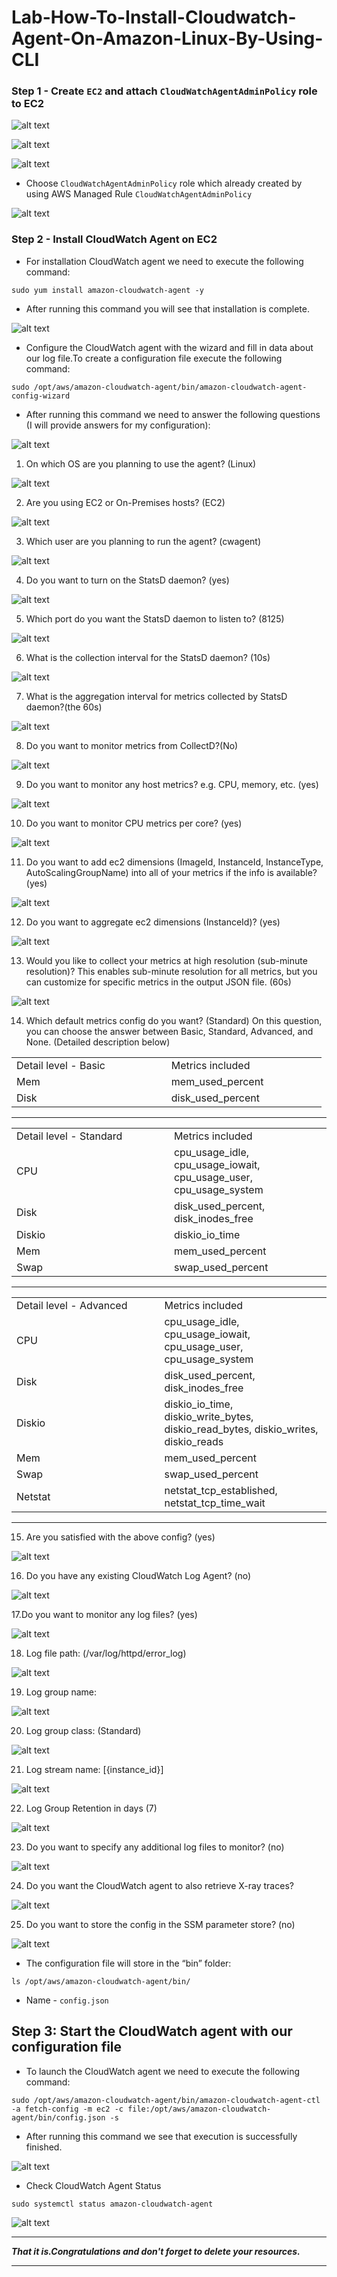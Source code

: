 # Lab-How-To-Install-Cloudwatch-Agent-On-Amazon-Linux-By-Using-CLI #

### Step 1 - Create `EC2` and attach `CloudWatchAgentAdminPolicy` role to EC2 ###

![alt text](image.png)

![alt text](image-1.png)

![alt text](image-2.png)

- Choose `CloudWatchAgentAdminPolicy` role which  already created by using AWS Managed Rule `CloudWatchAgentAdminPolicy`

![alt text](image-3.png)


### Step 2 - Install CloudWatch Agent on EC2 ###

- For installation CloudWatch agent we need to execute the following command:

```
sudo yum install amazon-cloudwatch-agent -y 
```

- After running this command you will see that installation is complete.

![alt text](image-4.png)

- Configure the CloudWatch agent with the wizard and fill in data about our log file.To create a configuration file execute the following command:

``` sudo /opt/aws/amazon-cloudwatch-agent/bin/amazon-cloudwatch-agent-config-wizard ```

- After running this command we need to answer the following questions (I will provide answers for my configuration):

![alt text](image-5.png)

1. On which OS are you planning to use the agent? (Linux)

![alt text](image-6.png)

2. Are you using EC2 or On-Premises hosts? (EC2)

![alt text](image-7.png)

3. Which user are you planning to run the agent? (cwagent)

![alt text](image-8.png)

4. Do you want to turn on the StatsD daemon? (yes)

![alt text](image-9.png)

5. Which port do you want the StatsD daemon to listen to? (8125)

![alt text](image-10.png)


6. What is the collection interval for the StatsD daemon? (10s)

![alt text](image-11.png)


7. What is the aggregation interval for metrics collected by 
StatsD daemon?(the 60s)

![alt text](image-12.png)


8. Do you want to monitor metrics from CollectD?(No)

![alt text](image-13.png)


9. Do you want to monitor any host metrics? e.g. CPU, memory, etc. (yes)

![alt text](image-14.png)


10. Do you want to monitor CPU metrics per core? (yes)

![alt text](image-15.png)

11. Do you want to add ec2 dimensions (ImageId, InstanceId, InstanceType, AutoScalingGroupName) into all of your metrics if the info is available? (yes)

![alt text](image-16.png)


12. Do you want to aggregate ec2 dimensions (InstanceId)? (yes)

![alt text](image-17.png)


13. Would you like to collect your metrics at high resolution (sub-minute resolution)? This enables sub-minute resolution for all metrics, but you can customize for specific metrics in the output JSON file. (60s)

![alt text](image-18.png)


14. Which default metrics config do you want? (Standard) 
    On this question, you can choose the answer between Basic, Standard, Advanced, and None. (Detailed description below)

<table>

<tr>
<td width="33%"">
Detail level - Basic
</td>
<td width="33%">
Metrics included
</td>
</tr>

<tr>
<td width="33%"">
Mem	
</td>
<td width="33%">
mem_used_percent
</td>
</tr>

<tr>
<td width="33%"">
Disk	
</td>
<td width="33%">
disk_used_percent
</td>
</tr>

</table>

------

<table>

<tr>
<td width="33%"">
Detail level - Standard
</td>
<td width="33%">
Metrics included
</td>
</tr>

<tr>
<td width="33%"">
CPU	
</td>
<td width="33%">
cpu_usage_idle, cpu_usage_iowait, cpu_usage_user, cpu_usage_system
</td>
</tr>

<tr>
<td width="33%"">
Disk	
</td>
<td width="33%">
disk_used_percent, disk_inodes_free
</td>
</tr>

<tr>
<td width="33%"">
Diskio	
</td>
<td width="33%">
diskio_io_time
</td>
</tr>

<tr>
<td width="33%"">
Mem	
</td>
<td width="33%">
mem_used_percent
</td>
</tr>

<tr>
<td width="33%"">
Swap	
</td>
<td width="33%">
swap_used_percent
</td>
</tr>

</table>

-----

<table>

<tr>
<td width="33%"">
Detail level - Advanced
</td>
<td width="33%">
Metrics included
</td>
</tr>

<tr>
<td width="33%"">
CPU	
</td>
<td width="33%">
cpu_usage_idle, cpu_usage_iowait, cpu_usage_user, cpu_usage_system
</td>
</tr>

<tr>
<td width="33%"">
Disk	
</td>
<td width="33%">
disk_used_percent, disk_inodes_free
</td>
</tr>

<tr>
<td width="33%"">
Diskio	
</td>
<td width="33%">
diskio_io_time, diskio_write_bytes, diskio_read_bytes, diskio_writes, diskio_reads
</td>
</tr>

<tr>
<td width="33%"">
Mem	
</td>
<td width="33%">
mem_used_percent
</td>
</tr>

<tr>
<td width="33%"">
Swap	
</td>
<td width="33%">
swap_used_percent
</td>
</tr>

<tr>
<td width="33%"">
Netstat	
</td>
<td width="33%">
netstat_tcp_established, netstat_tcp_time_wait
</td>
</tr>

</table>

-----

15. Are you satisfied with the above config? (yes)

![alt text](image-19.png)
    
16. Do you have any existing CloudWatch Log Agent? (no)

![alt text](image-20.png)

17.Do you want to monitor any log files? (yes)

![alt text](image-21.png)
    
18. Log file path: (/var/log/httpd/error_log)

![alt text](image-22.png)

19. Log group name:

![alt text](image-23.png)

20. Log group class: (Standard)

![alt text](image-24.png)

21. Log stream name: [{instance_id}]

![alt text](image-25.png)

22. Log Group Retention in days (7)

![alt text](image-26.png)

23. Do you want to specify any additional log files to monitor? (no)

![alt text](image-27.png)

24. Do you want the CloudWatch agent to also retrieve X-ray traces?

![alt text](image-28.png)

25. Do you want to store the config in the SSM parameter store? (no)

![alt text](image-29.png)

- The configuration file will store in the “bin” folder:

``` ls /opt/aws/amazon-cloudwatch-agent/bin/ ```

- Name - `config.json`

## Step 3: Start the CloudWatch agent with our configuration file ##

- To launch the CloudWatch agent we need to execute the following command:

``` sudo /opt/aws/amazon-cloudwatch-agent/bin/amazon-cloudwatch-agent-ctl -a fetch-config -m ec2 -c file:/opt/aws/amazon-cloudwatch-agent/bin/config.json -s ```

- After running this command we see that execution is successfully finished.

![alt text](image-30.png)

- Check CloudWatch Agent Status

``` sudo systemctl status amazon-cloudwatch-agent ```

![alt text](image-31.png)

-----

***That it is.Congratulations and don't forget to delete your resources.***

-----




